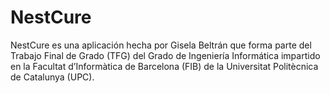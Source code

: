 # NestCure
NestCure es una aplicación hecha por Gisela Beltrán que forma parte del Trabajo Final de Grado (TFG) del Grado de Ingeniería Informática impartido en la Facultat d’Informàtica de Barcelona (FIB) de la Universitat Politècnica de Catalunya (UPC).
